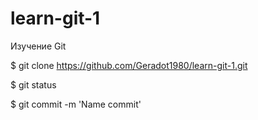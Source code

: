 # learn-git-1
Изучение Git

$ git clone https://github.com/Geradot1980/learn-git-1.git

$ git status

<!-- Выложить изменения на GitHub -->

<!-- Запоминает все что modified -->
$ git commit -m 'Name commit'